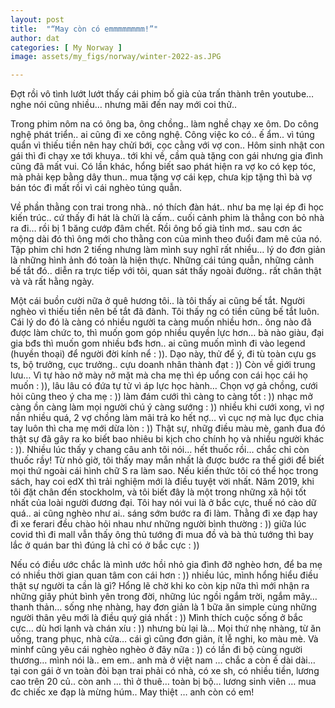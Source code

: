 ```yaml
---
layout: post
title:  "“May còn có emmmmmmmm!”"
author: dat
categories: [ My Norway ]
image: assets/my_figs/norway/winter-2022-as.JPG

---
```


Đợt rồi vô tình lướt lướt thấy cái phim bố già của trấn thành trên youtube… nghe nói cũng nhiều… nhưng mãi đến nay mới coi thử..


Trong phim nôm na có ông ba, ông chồng.. làm nghề chạy xe ôm. Do công nghệ phát triển.. ai cũng đi xe công nghệ. Công việc ko có.. ế ẩm.. vì túng quẩn vì thiếu tiền nên hay chửi bới, cọc cằng với vợ con.. 
Hôm sinh nhật con gái thì đi chạy xe tới khuya.. tới khi về, cầm quà tặng con gái nhưng gia đình cũng đã mất vui. Có lần khác, hổng biết sao phát hiện ra vợ ko có kẹp tóc, mà phải kẹp bằng dây thun.. mua tặng vợ cái kẹp, chưa kịp tặng thì bà vợ bán tóc đi mất rồi vì cái nghèo túng quẫn.


Về phần thằng con trai trong nhà.. nó thích đàn hát.. như ba mẹ lại ép đi học kiến trúc.. cứ thấy đi hát là chửi là cấm.. cuối cảnh phim là thẳng con bỏ nhà ra đi… rồi bị 1 băng cướp đâm chết. Rồi ông bố già tỉnh mơ.. sau cơn ác mộng dài đó thì ông mới cho thằng con của mình theo đuổi đam mê của nó.
Tập phim chỉ hơn 2 tiếng nhưng làm mình suy nghĩ rất nhiều… lý do đơn giản là những hình ảnh đó toàn là hiện thực. Những cái túng quẫn, những cảnh bế tắt đó.. diễn ra trực tiếp với tôi, quan sát thấy ngoài đường.. rất chân thật và và rất hằng ngày.


Một cái buồn cười nữa ở quê hương tôi.. là tôi thấy ai cũng bế tắt. Người nghèo vì thiếu tiền nên bế tắt đã đành. Tôi thấy ng có tiền cũng bế tắt luôn. Cái lý do đó là càng có nhiều người ta càng muốn nhiều hơn.. ông nào đã được làm chức to, thì muốn gom góp nhiều quyền lực hơn… bà nào giàu, đại gia bđs thì muốn gom nhiều bđs hơn.. ai cũng muốn mình đi vào legend (huyền thoại) để người đời kính nể : )).
Dạo này, thử để ý, đi tù toàn cựu gs ts, bộ trưởng, cục trưởng.. cựu doanh nhân thành đạt : )) Còn về giới trung lưu… Vì tự hào nở mày nở mặt mà cha mẹ thì ép uổng con cái học cái họ muốn : )), lâu lâu có đứa tự tử vì áp lực học hành… Chọn vợ gả chồng, cưới hỏi cũng theo ý cha mẹ : )) làm đám cưới thì càng to càng tốt : )) nhạc mở càng ồn càng làm mọi người chú ý càng sướng : )) nhiều khi cưới xong, vì nợ nần nhiều quá, 2 vợ chồng làm mãi trả ko hết nợ… vì cục nợ mà lục đục chia tay luôn thì cha mẹ mới dừa lòn : )) Thật sự, nhữg điều màu mè, ganh đua đó thật sự đã gây ra ko biết bao nhiêu bi kịch cho chính họ và nhiều người khác : )). Nhiều lúc thấy y chang câu anh tôi nói… hết thuốc rồi… chắc chỉ còn thuốc rầy!
Từ nhỏ giờ, tôi thấy may mắn nhất là được bước ra thế giới để biết mọi thứ ngoài cái hình chữ S ra làm sao. Nếu kiến thức tôi có thể học trong sách, hay coi edX thì trải nghiệm mới là điều tuyệt vời nhất. Năm 2019, khi tôi đặt chân đến stockholm, và tôi biết đây là một trong những xã hội tốt nhất của loài người đương đại. Tôi hay nói vui là ở bắc cực, thuế nó cào dữ quá.. ai cũng nghèo như ai.. sáng sớm bước ra đi làm. Thằng đi xe đạp hay đi xe ferari đều chào hỏi nhau như những người bình thường : )) giữa lúc covid thì đi mall vẫn thấy ông thủ tướng đi mua đồ và bà thủ tướng thì bay lắc ở quán bar thì đúng lả chỉ có ở bắc cực : )) 


Nếu có điều ước chắc là mình ước hồi nhỏ gia đình đỡ nghèo hơn, để ba mẹ có nhiều thời gian quan tâm con cái hơn : )) nhiều lúc, mình hổng hiểu điều thật sự người ta cần là gì? Hổng lẽ chờ khi ko còn kịp nữa thì mới nhận ra những giây phút bình yên trong đời, những lúc ngồi ngắm trời, ngắm mây… thanh thản… sống nhẹ nhàng,  hay đơn giản là 1 bữa ăn simple cùng những người thân yêu mới là điều quý giá nhất : ))
Mình thích cuộc sống ở bắc cực… dù hơi lạnh và chán xíu : )) nhưng bù lại là… Mọi thứ nhẹ nhàng, từ ăn uống, trang phục, nhà cửa… cái gì cũng đơn giản, ít lễ nghi, ko màu mè. Và minhf cũng yêu cái nghèo nghèo ở đây nữa : )) có lần đi bộ cùng người thương… mình nói là.. em em.. anh mà ở việt nam … chắc a còn ế dài dài… tại con gái ở vn toàn đòi bạn trai phải có nhà, có xe sh, có nhiều tiền, lương cao trên 20 củ.. còn anh … thì ở thuê… toàn bị bộ… lương sinh viên … mua đc chiếc xe đạp là mừng húm.. May thiệt … anh còn có em!


<!-- ![Con chim hạnh fuck]({{ site.baseurl }}/assets/my_figs/norway/02.jpeg)
__Birds in Norway__ -->